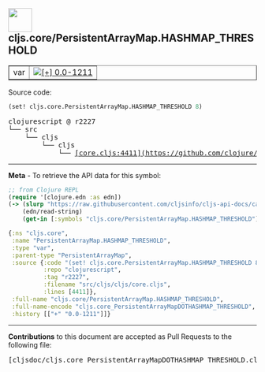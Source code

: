 ## <img width="48px" valign="middle" src="http://i.imgur.com/Hi20huC.png"> cljs.core/PersistentArrayMap.HASHMAP_THRESHOLD

 <table border="1">
<tr>

<td>var</td>
<td><a href="https://github.com/cljsinfo/cljs-api-docs/tree/0.0-1211"><img valign="middle" alt="[+] 0.0-1211" src="https://img.shields.io/badge/+-0.0--1211-lightgrey.svg"></a> </td>
</tr>
</table>






Source code:

```clj
(set! cljs.core.PersistentArrayMap.HASHMAP_THRESHOLD 8)
```

 <pre>
clojurescript @ r2227
└── src
    └── cljs
        └── cljs
            └── <ins>[core.cljs:4411](https://github.com/clojure/clojurescript/blob/r2227/src/cljs/cljs/core.cljs#L4411)</ins>
</pre>


---

__Meta__ - To retrieve the API data for this symbol:

```clj
;; from Clojure REPL
(require '[clojure.edn :as edn])
(-> (slurp "https://raw.githubusercontent.com/cljsinfo/cljs-api-docs/catalog/cljs-api.edn")
    (edn/read-string)
    (get-in [:symbols "cljs.core/PersistentArrayMap.HASHMAP_THRESHOLD"]))
```

```clj
{:ns "cljs.core",
 :name "PersistentArrayMap.HASHMAP_THRESHOLD",
 :type "var",
 :parent-type "PersistentArrayMap",
 :source {:code "(set! cljs.core.PersistentArrayMap.HASHMAP_THRESHOLD 8)",
          :repo "clojurescript",
          :tag "r2227",
          :filename "src/cljs/cljs/core.cljs",
          :lines [4411]},
 :full-name "cljs.core/PersistentArrayMap.HASHMAP_THRESHOLD",
 :full-name-encode "cljs.core_PersistentArrayMapDOTHASHMAP_THRESHOLD",
 :history [["+" "0.0-1211"]]}

```

---

__Contributions__ to this document are accepted as Pull Requests to the following file:

 <pre>
[cljsdoc/cljs.core_PersistentArrayMapDOTHASHMAP_THRESHOLD.cljsdoc](https://github.com/cljsinfo/cljs-api-docs/blob/master/cljsdoc/cljs.core_PersistentArrayMapDOTHASHMAP_THRESHOLD.cljsdoc)
</pre>

